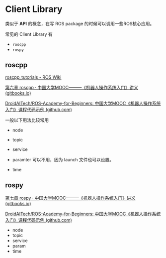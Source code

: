 # Client Library

类似于 **API** 的概念，在写 ROS package 的时候可以调用一些ROS核心应用。 

常见的 Client Library 有

- `roscpp` 
- `rospy` 



## roscpp

[roscpp_tutorials - ROS Wiki](http://wiki.ros.org/roscpp_tutorials)

[第六章 roscpp · 中国大学MOOC———《机器人操作系统入门》讲义 (gitbooks.io)](https://sychaichangkun.gitbooks.io/ros-tutorial-icourse163/content/chapter6/)

[DroidAITech/ROS-Academy-for-Beginners: 中国大学MOOC《机器人操作系统入门》课程代码示例 (github.com)](https://github.com/DroidAITech/ROS-Academy-for-Beginners)

一般以下用法比较常用

- node 
- topic 
- service 
- paramter 可以不用，因为 launch 文件也可以设置。

- time 

## rospy



[第七章 rospy · 中国大学MOOC———《机器人操作系统入门》讲义 (gitbooks.io)](https://sychaichangkun.gitbooks.io/ros-tutorial-icourse163/content/chapter7/)

[DroidAITech/ROS-Academy-for-Beginners: 中国大学MOOC《机器人操作系统入门》课程代码示例 (github.com)](https://github.com/DroidAITech/ROS-Academy-for-Beginners)

- node
- topic 
- service 
- param 
- time 

